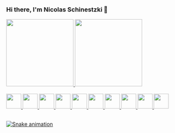 ### Hi there, I'm Nicolas Schinestzki 👋

<div>
  <a href="https://github.com/nickschinestzki"/>
  <img height="180em" src="https://github-readme-stats.vercel.app/api?username=nickschinestzki&show_icons=true&theme=tokyonight&include_all_commits=true&count_private=true" />
  <img height="180em" src="https://github-readme-stats.vercel.app/api/top-langs/?username=nickschinestzki&layout=compact&langs_count=5&theme=tokyonight" />
</div>

<br/>

<div style="display: inline_block"> 
  <img height="40" src="https://cdn.jsdelivr.net/gh/devicons/devicon/icons/javascript/javascript-original.svg" />
  <img height="40" src="https://cdn.jsdelivr.net/gh/devicons/devicon/icons/typescript/typescript-original.svg" />
  <img height="40" src="https://cdn.jsdelivr.net/gh/devicons/devicon/icons/react/react-original.svg" />
  <img height="40" src="https://cdn.jsdelivr.net/gh/devicons/devicon/icons/html5/html5-original.svg" />
  <img height="40" src="https://cdn.jsdelivr.net/gh/devicons/devicon/icons/css3/css3-original.svg" />
  <img height="40" src="https://cdn.jsdelivr.net/gh/devicons/devicon/icons/sass/sass-original.svg" />
  <img height="40" src="https://cdn.jsdelivr.net/gh/devicons/devicon/icons/csharp/csharp-original.svg" />
  <img height="40" src="https://cdn.jsdelivr.net/gh/devicons/devicon/icons/unity/unity-original.svg" />
  <img height="40" src="https://cdn.jsdelivr.net/gh/devicons/devicon/icons/firebase/firebase-plain.svg" />
  <img height="40" src="https://cdn.jsdelivr.net/gh/devicons/devicon/icons/figma/figma-original.svg" />
</div>

##

 ![Snake animation](https://github.com/nickschinestzki/nickschinestzki/blob/output/github-contribution-grid-snake.svg)
